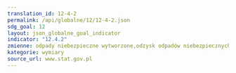 ```yaml
---
translation_id: 12-4-2
permalink: /api/globalne/12/12-4-2.json
sdg_goal: 12
layout: json_globalne_goal_indicator
indicator: "12.4.2"
zmienne: odpady niebezpieczne wytworzone,odzysk odpadów niebezpiecznych,unieszkodliwienie odpadów niebezpiecznych
kategorie: wymiary
source_url: www.stat.gov.pl
---
```

